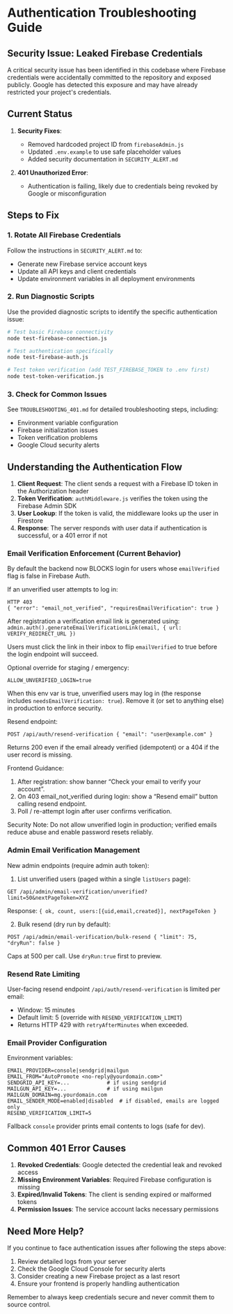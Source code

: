 # Authentication Troubleshooting Guide

## Security Issue: Leaked Firebase Credentials

A critical security issue has been identified in this codebase where Firebase credentials were accidentally committed to the repository and exposed publicly. Google has detected this exposure and may have already restricted your project's credentials.

## Current Status

1. **Security Fixes**:
   - Removed hardcoded project ID from `firebaseAdmin.js`
   - Updated `.env.example` to use safe placeholder values
   - Added security documentation in `SECURITY_ALERT.md`

2. **401 Unauthorized Error**:
   - Authentication is failing, likely due to credentials being revoked by Google or misconfiguration

## Steps to Fix

### 1. Rotate All Firebase Credentials

Follow the instructions in `SECURITY_ALERT.md` to:
- Generate new Firebase service account keys
- Update all API keys and client credentials
- Update environment variables in all deployment environments

### 2. Run Diagnostic Scripts

Use the provided diagnostic scripts to identify the specific authentication issue:

```bash
# Test basic Firebase connectivity
node test-firebase-connection.js

# Test authentication specifically
node test-firebase-auth.js

# Test token verification (add TEST_FIREBASE_TOKEN to .env first)
node test-token-verification.js
```

### 3. Check for Common Issues

See `TROUBLESHOOTING_401.md` for detailed troubleshooting steps, including:
- Environment variable configuration
- Firebase initialization issues
- Token verification problems
- Google Cloud security alerts

## Understanding the Authentication Flow

1. **Client Request**: The client sends a request with a Firebase ID token in the Authorization header
2. **Token Verification**: `authMiddleware.js` verifies the token using the Firebase Admin SDK
3. **User Lookup**: If the token is valid, the middleware looks up the user in Firestore
4. **Response**: The server responds with user data if authentication is successful, or a 401 error if not

### Email Verification Enforcement (Current Behavior)

By default the backend now BLOCKS login for users whose `emailVerified` flag is false in Firebase Auth.

If an unverified user attempts to log in:
```
HTTP 403
{ "error": "email_not_verified", "requiresEmailVerification": true }
```

After registration a verification email link is generated using:
`admin.auth().generateEmailVerificationLink(email, { url: VERIFY_REDIRECT_URL })`

Users must click the link in their inbox to flip `emailVerified` to true before the login endpoint will succeed.

Optional override for staging / emergency:
```
ALLOW_UNVERIFIED_LOGIN=true
```
When this env var is true, unverified users may log in (the response includes `needsEmailVerification: true`). Remove it (or set to anything else) in production to enforce security.

Resend endpoint:
```
POST /api/auth/resend-verification { "email": "user@example.com" }
```
Returns 200 even if the email already verified (idempotent) or a 404 if the user record is missing.

Frontend Guidance:
1. After registration: show banner “Check your email to verify your account”.
2. On 403 email_not_verified during login: show a “Resend email” button calling resend endpoint.
3. Poll / re-attempt login after user confirms verification.

Security Note: Do not allow unverified login in production; verified emails reduce abuse and enable password resets reliably.

### Admin Email Verification Management

New admin endpoints (require admin auth token):

1. List unverified users (paged within a single `listUsers` page):
```
GET /api/admin/email-verification/unverified?limit=50&nextPageToken=XYZ
```
Response: `{ ok, count, users:[{uid,email,created}], nextPageToken }`

2. Bulk resend (dry run by default):
```
POST /api/admin/email-verification/bulk-resend { "limit": 75, "dryRun": false }
```
Caps at 500 per call. Use `dryRun:true` first to preview.

### Resend Rate Limiting

User-facing resend endpoint `/api/auth/resend-verification` is limited per email:
- Window: 15 minutes
- Default limit: 5 (override with `RESEND_VERIFICATION_LIMIT`)
- Returns HTTP 429 with `retryAfterMinutes` when exceeded.

### Email Provider Configuration

Environment variables:
```
EMAIL_PROVIDER=console|sendgrid|mailgun
EMAIL_FROM="AutoPromote <no-reply@yourdomain.com>"
SENDGRID_API_KEY=...            # if using sendgrid
MAILGUN_API_KEY=...             # if using mailgun
MAILGUN_DOMAIN=mg.yourdomain.com
EMAIL_SENDER_MODE=enabled|disabled  # if disabled, emails are logged only
RESEND_VERIFICATION_LIMIT=5
```
Fallback `console` provider prints email contents to logs (safe for dev).

## Common 401 Error Causes

1. **Revoked Credentials**: Google detected the credential leak and revoked access
2. **Missing Environment Variables**: Required Firebase configuration is missing
3. **Expired/Invalid Tokens**: The client is sending expired or malformed tokens
4. **Permission Issues**: The service account lacks necessary permissions

## Need More Help?

If you continue to face authentication issues after following the steps above:

1. Review detailed logs from your server
2. Check the Google Cloud Console for security alerts
3. Consider creating a new Firebase project as a last resort
4. Ensure your frontend is properly handling authentication

Remember to always keep credentials secure and never commit them to source control.
